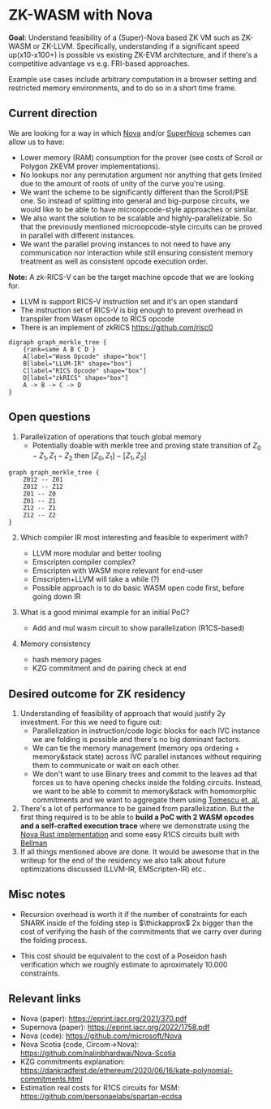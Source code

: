 # ZK-WASM with Nova

**Goal**: Understand feasibility of a (Super)-Nova based ZK VM such as ZK-WASM or ZK-LLVM. Specifically, understanding if a significant speed up(x10-x100+) is possible vs existing ZK-EVM architecture, and if there's a competitive advantage vs e.g. FRI-based approaches.

Example use cases include arbitrary computation in a browser setting and restricted memory environments, and to do so in a short time frame.

## Current direction

We are looking for a way in which [Nova](https://eprint.iacr.org/2021/370) and/or [SuperNova](https://eprint.iacr.org/2022/1758.pdf) schemes can allow us to have:
- Lower memory (RAM) consumption for the prover (see costs of Scroll or Polygon ZKEVM prover implementations).
- No lookups nor any permutation argument nor anything that gets limited due to the amount of roots of unity of the curve you're using.
- We want the scheme to be significantly different than the Scroll/PSE one. So instead of splitting into general and big-purpose circuits, we would like to be able to have microopcode-style approaches or similar.
- We also want the solution to be scalable and highly-parallelizable. So that the previously mentioned microopcode-style circuits can be proved in parallel with different instances.
- We want the parallel proving instances to not need to have any communication nor interaction while still ensuring consistent memory treatment as well as consistent opcode execution order.

**Note:** A zk-RICS-V can be the target machine opcode that we are looking for.
- LLVM is support RICS-V instruction set and it's an open standard
- The instruction set of RICS-V is big enough to prevent overhead in transpiler from Wasm opcode to RICS opcode
- There is an implement of zkRICS https://github.com/risc0

```graphviz
digraph graph_merkle_tree {
    {rank=same A B C D }
    A[label="Wasm Opcode" shape="box"]
    B[label="LLVM-IR" shape="box"]
    C[label="RICS Opcode" shape="box"]
    D[label="zkRICS" shape="box"]
    A -> B -> C -> D
}
```

## Open questions

1. Parallelization of operations that touch global memory
    - Potentially doable with merkle tree and proving state transition of $Z_0-Z_1, Z_1-Z_2 \text{ then } [Z_0,Z_1]-[Z_1,Z_2]$

```graphviz
graph graph_merkle_tree {
    Z012 -- Z01
    Z012 -- Z12
	Z01 -- Z0
	Z01 -- Z1
	Z12 -- Z1
	Z12 -- Z2
} 
```

2. Which compiler IR most interesting and feasible to experiment with?
    - LLVM more modular and better tooling
    - Emscripten compiler complex?
    - Emscripten with WASM more relevant for end-user
    - Emscripten+LLVM will take a while (?)
    - Possible approach is to do basic WASM open code first, before going down IR

3. What is a good minimal example for an initial PoC?
    - Add and mul wasm circuit to show parallelization (R1CS-based)

4. Memory consistency
    - hash memory pages
    - KZG commitment and do pairing check at end
 
## Desired outcome for ZK residency

1. Understanding of feasibility of approach that would justify 2y investment. For this we need to figure out:
    - Parallelization in instruction/code logic blocks for each IVC instance we are folding is possible and there's no big dominant factors.
    - We can tie the memory management (memory ops ordering + memory&stack state) across IVC parallel instances without requiring them to communicate or wait on each other.
    - We don't want to use Binary trees and commit to the leaves ad that forces us to have opening checks inside the folding circuits. Instead, we want to be able to commit to memory&stack with homomorphic commitments and we want to aggregate them using [Tomescu et. al.](https://eprint.iacr.org/2020/527)
2. There's a lot of performance to be gained from parallelization. But the first thing required is to be able to **build a PoC with 2 WASM opcodes and a self-crafted execution trace** where we demonstrate using the [Nova Rust implementation](https://github.com/microsoft/Nova) and some easy R1CS circuits built with [Bellman](https://github.com/zkcrypto/bellman)
3. If all things mentioned above are done. It would be awesome that in the writeup for the end of the residency we also talk about future optimizations discussed (LLVM-IR, EMScripten-IR) etc..

## Misc notes

- Recursion overhead is worth it if the number of constraints for each SNARK inside of the folding step is $\thickapprox$ 2x bigger than the cost of verifying the hash of the commitments that we carry over during the folding process. 

- This cost should be equivalent to the cost of a Poseidon hash verification which we roughly estimate to aproximately 10.000 constraints.

## Relevant links

- Nova (paper): https://eprint.iacr.org/2021/370.pdf
- Supernova (paper): https://eprint.iacr.org/2022/1758.pdf
- Nova (code): https://github.com/microsoft/Nova
- Nova Scotia (code, Circom->Nova): https://github.com/nalinbhardwaj/Nova-Scotia
- KZG commitments explanation: https://dankradfeist.de/ethereum/2020/06/16/kate-polynomial-commitments.html
- Estimation real costs for R1CS circuits for MSM: https://github.com/personaelabs/spartan-ecdsa
